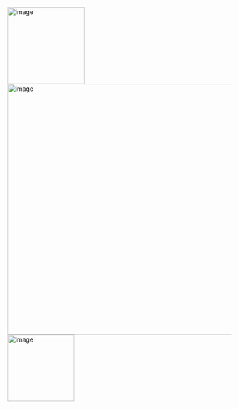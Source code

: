 <img width="173" alt="image" src="https://user-images.githubusercontent.com/37290277/174173561-088339b1-2fc1-4bd8-bb0a-7f1cebf5d930.png">

<img width="565" alt="image" src="https://user-images.githubusercontent.com/37290277/174178018-6a6e10d5-03dc-4958-9a8d-6c7597cbf348.png">
<img width="150" alt="image" src="https://user-images.githubusercontent.com/37290277/174185036-ab42b7b9-673e-4f79-943d-8aea768818c8.png">
